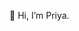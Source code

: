 👋 Hi, I’m Priya.

<!-- 👀 I’m interested in ...
🌱 I’m currently learning ...
💞️ I’m looking to collaborate on ...
📫 How to reach me ...
-->

<!---
priyadaral/priyadaral is a ✨ special ✨ repository because its `README.md` (this file) appears on your GitHub profile.
You can click the Preview link to take a look at your changes.
--->
